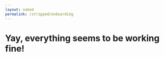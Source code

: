 ```yaml
---
layout: naked
permalink: /stripped/onboarding
---
```


<h1 id="fail" class="onboarding-fail" style="display:none">
Whoops, something when wrong.<br />
Have you activated &quot;Stripped&quot; in Safari Content Blockers?
</h1>

<h1 class="onboarding-success">
Yay, everything seems to be working fine!
</h1>

<script language="javascript">
(function() {
document.getElementById('fail').style.display = "block";
}) ();

</script>

